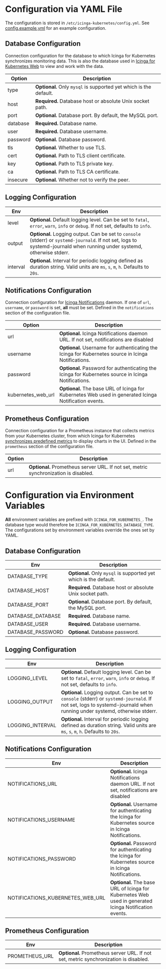 # Configuration via YAML File

The configuration is stored in `/etc/icinga-kubernetes/config.yml`.
See [config.example.yml](../config.example.yml) for an example configuration.

## Database Configuration

Connection configuration for the database to which Icinga for Kubernetes synchronizes monitoring data.
This is also the database used in
[Icinga for Kubernetes Web](https://icinga.com/docs/icinga-kubernetes-web) to view and work with the data.

| Option   | Description                                                       |
|----------|-------------------------------------------------------------------|
| type     | **Optional.** Only `mysql` is supported yet which is the default. |
| host     | **Required.** Database host or absolute Unix socket path.         |
| port     | **Optional.** Database port. By default, the MySQL port.          |
| database | **Required.** Database name.                                      |
| user     | **Required.** Database username.                                  |
| password | **Optional.** Database password.                                  |
| tls      | **Optional.** Whether to use TLS.                                 |
| cert     | **Optional.** Path to TLS client certificate.                     |
| key      | **Optional.** Path to TLS private key.                            |
| ca       | **Optional.** Path to TLS CA certificate.                         |
| insecure | **Optional.** Whether not to verify the peer.                     |

## Logging Configuration

| Env      | Description                                                                                                                                                              |
|----------|--------------------------------------------------------------------------------------------------------------------------------------------------------------------------|
| level    | **Optional.** Default logging level. Can be set to `fatal`, `error`, `warn`, `info` or `debug`. If not set, defaults to `info`.                                          |
| output   | **Optional.** Logging output. Can be set to `console` (stderr) or `systemd-journald`. If not set, logs to systemd-journald when running under systemd, otherwise stderr. |
| interval | **Optional.** Interval for periodic logging defined as duration string. Valid units are `ms`, `s`, `m`, `h`. Defaults to `20s`.                                          |

## Notifications Configuration

Connection configuration for [Icinga Notifications](https://github.com/icinga/icinga-notifications) daemon.
If one of `url`, `username`, or `password` is set, **all** must be set.
Defined in the `notifications` section of the configuration file.

| Option             | Description                                                                                           |
|--------------------|-------------------------------------------------------------------------------------------------------|
| url                | **Optional.** Icinga Notifications daemon URL. If not set, notifications are disabled                 | 
| username           | **Optional.** Username for authenticating the Icinga for Kubernetes source in Icinga Notifications.   |
| password           | **Optional.** Password for authenticating the Icinga for Kubernetes source in Icinga Notifications.   |
| kubernetes_web_url | **Optional.** The base URL of Icinga for Kubernetes Web used in generated Icinga Notification events. |

## Prometheus Configuration

Connection configuration for a Prometheus instance that collects metrics from your Kubernetes cluster,
from which Icinga for Kubernetes [synchronizes predefined metrics](01-About.md#metric-sync) to display charts in the UI.
Defined in the `prometheus` section of the configuration file.

| Option | Description                                                                          |
|--------|--------------------------------------------------------------------------------------|
| url    | **Optional.** Prometheus server URL. If not set, metric synchronization is disabled. |

# Configuration via Environment Variables

**All** environment variables are prefixed with `ICINGA_FOR_KUBERNETES_`.
The database type would therefore be `ICINGA_FOR_KUBERNETES_DATABASE_TYPE`.
The configurations set by environment variables override the ones set by YAML.

## Database Configuration

| Env               | Description                                                       |
|-------------------|-------------------------------------------------------------------|
| DATABASE_TYPE     | **Optional.** Only `mysql` is supported yet which is the default. |
| DATABASE_HOST     | **Required.** Database host or absolute Unix socket path.         |
| DATABASE_PORT     | **Optional.** Database port. By default, the MySQL port.          |
| DATABASE_DATABASE | **Required.** Database name.                                      |
| DATABASE_USER     | **Required.** Database username.                                  |
| DATABASE_PASSWORD | **Optional.** Database password.                                  |

## Logging Configuration

| Env              | Description                                                                                                                                                              |
|------------------|--------------------------------------------------------------------------------------------------------------------------------------------------------------------------|
| LOGGING_LEVEL    | **Optional.** Default logging level. Can be set to `fatal`, `error`, `warn`, `info` or `debug`. If not set, defaults to `info`.                                          |
| LOGGING_OUTPUT   | **Optional.** Logging output. Can be set to `console` (stderr) or `systemd-journald`. If not set, logs to systemd-journald when running under systemd, otherwise stderr. |
| LOGGING_INTERVAL | **Optional.** Interval for periodic logging defined as duration string. Valid units are `ms`, `s`, `m`, `h`. Defaults to `20s`.                                          |

## Notifications Configuration

| Env                              | Description                                                                                           |
|----------------------------------|-------------------------------------------------------------------------------------------------------|
| NOTIFICATIONS_URL                | **Optional.** Icinga Notifications daemon URL. If not set, notifications are disabled                 |
| NOTIFICATIONS_USERNAME           | **Optional.** Username for authenticating the Icinga for Kubernetes source in Icinga Notifications.   |
| NOTIFICATIONS_PASSWORD           | **Optional.** Password for authenticating the Icinga for Kubernetes source in Icinga Notifications.   |
| NOTIFICATIONS_KUBERNETES_WEB_URL | **Optional.** The base URL of Icinga for Kubernetes Web used in generated Icinga Notification events. |

## Prometheus Configuration

| Env            | Description                                                                          |
|----------------|--------------------------------------------------------------------------------------|
| PROMETHEUS_URL | **Optional.** Prometheus server URL. If not set, metric synchronization is disabled. |
